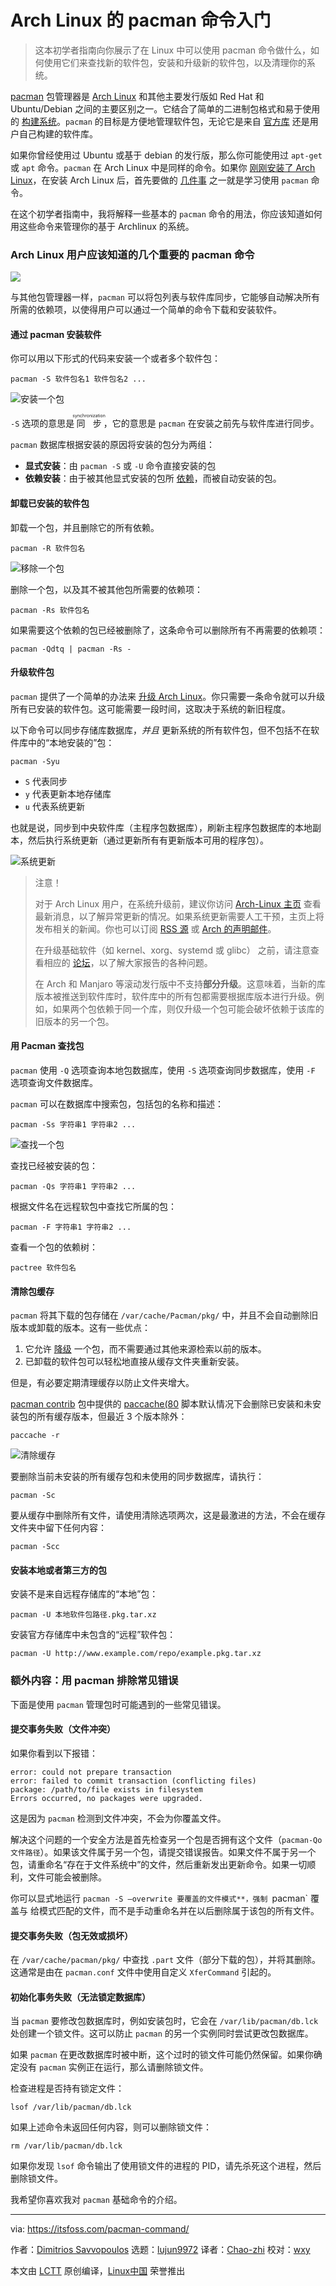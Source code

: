 [#]: collector: (lujun9972)
[#]: translator: (Chao-zhi)
[#]: reviewer: (wxy)
[#]: publisher: (wxy)
[#]: url: (https://linux.cn/article-13099-1.html)
[#]: subject: (Getting Started With Pacman Commands in Arch-based Linux Distributions)
[#]: via: (https://itsfoss.com/pacman-command/)
[#]: author: (Dimitrios Savvopoulos https://itsfoss.com/author/dimitrios/)

Arch Linux 的 pacman 命令入门
======

> 这本初学者指南向你展示了在 Linux 中可以使用 pacman 命令做什么，如何使用它们来查找新的软件包，安装和升级新的软件包，以及清理你的系统。

[pacman][1] 包管理器是 [Arch Linux][2] 和其他主要发行版如 Red Hat 和 Ubuntu/Debian 之间的主要区别之一。它结合了简单的二进制包格式和易于使用的 [构建系统][3]。`pacman` 的目标是方便地管理软件包，无论它是来自 [官方库][4] 还是用户自己构建的软件库。

如果你曾经使用过 Ubuntu 或基于 debian 的发行版，那么你可能使用过 `apt-get` 或 `apt` 命令。`pacman` 在 Arch Linux 中是同样的命令。如果你 [刚刚安装了 Arch Linux][5]，在安装 Arch Linux 后，首先要做的 [几件事][6] 之一就是学习使用 `pacman` 命令。

在这个初学者指南中，我将解释一些基本的 `pacman` 命令的用法，你应该知道如何用这些命令来管理你的基于 Archlinux 的系统。

### Arch Linux 用户应该知道的几个重要的 pacman 命令

![](https://img.linux.net.cn/data/attachment/album/202102/09/111411uqadijqdd8afgk56.jpg)

与其他包管理器一样，`pacman` 可以将包列表与软件库同步，它能够自动解决所有所需的依赖项，以使得用户可以通过一个简单的命令下载和安装软件。

#### 通过 pacman 安装软件

你可以用以下形式的代码来安装一个或者多个软件包：

```
pacman -S 软件包名1 软件包名2 ...
```

![安装一个包][8]

`-S` 选项的意思是<ruby>同步<rt>synchronization</rt></ruby>，它的意思是 `pacman` 在安装之前先与软件库进行同步。

`pacman` 数据库根据安装的原因将安装的包分为两组：

  * **显式安装**：由 `pacman -S` 或 `-U` 命令直接安装的包
  * **依赖安装**：由于被其他显式安装的包所 [依赖][9]，而被自动安装的包。

#### 卸载已安装的软件包

卸载一个包，并且删除它的所有依赖。

```
pacman -R 软件包名
```

![移除一个包][10]

删除一个包，以及其不被其他包所需要的依赖项：

```
pacman -Rs 软件包名
```

如果需要这个依赖的包已经被删除了，这条命令可以删除所有不再需要的依赖项：

```
pacman -Qdtq | pacman -Rs -
```

#### 升级软件包

`pacman` 提供了一个简单的办法来 [升级 Arch Linux][11]。你只需要一条命令就可以升级所有已安装的软件包。这可能需要一段时间，这取决于系统的新旧程度。

以下命令可以同步存储库数据库，*并且* 更新系统的所有软件包，但不包括不在软件库中的“本地安装的”包：

```
pacman -Syu
```

  * `S` 代表同步
  * `y` 代表更新本地存储库
  * `u` 代表系统更新

也就是说，同步到中央软件库（主程序包数据库），刷新主程序包数据库的本地副本，然后执行系统更新（通过更新所有有更新版本可用的程序包）。

![系统更新][12]

> 注意！
> 
> 对于 Arch Linux 用户，在系统升级前，建议你访问 [Arch-Linux 主页][2] 查看最新消息，以了解异常更新的情况。如果系统更新需要人工干预，主页上将发布相关的新闻。你也可以订阅 [RSS 源][13] 或 [Arch 的声明邮件][14]。
>
> 在升级基础软件（如 kernel、xorg、systemd 或 glibc） 之前，请注意查看相应的 [论坛][15]，以了解大家报告的各种问题。
>
> 在 Arch 和 Manjaro 等滚动发行版中不支持**部分升级**。这意味着，当新的库版本被推送到软件库时，软件库中的所有包都需要根据库版本进行升级。例如，如果两个包依赖于同一个库，则仅升级一个包可能会破坏依赖于该库的旧版本的另一个包。

#### 用 Pacman 查找包

`pacman` 使用 `-Q` 选项查询本地包数据库，使用 `-S` 选项查询同步数据库，使用 `-F` 选项查询文件数据库。

`pacman` 可以在数据库中搜索包，包括包的名称和描述：

```
pacman -Ss 字符串1 字符串2 ...
```

![查找一个包][16]

查找已经被安装的包：

```
pacman -Qs 字符串1 字符串2 ...
```

根据文件名在远程软包中查找它所属的包：

```
pacman -F 字符串1 字符串2 ...
```

查看一个包的依赖树：

```
pactree 软件包名
```

#### 清除包缓存

`pacman` 将其下载的包存储在 `/var/cache/Pacman/pkg/` 中，并且不会自动删除旧版本或卸载的版本。这有一些优点：

  1. 它允许 [降级][17] 一个包，而不需要通过其他来源检索以前的版本。
  2. 已卸载的软件包可以轻松地直接从缓存文件夹重新安装。

但是，有必要定期清理缓存以防止文件夹增大。

[pacman contrib][19] 包中提供的 [paccache(80][18] 脚本默认情况下会删除已安装和未安装包的所有缓存版本，但最近 3 个版本除外：

```
paccache -r
```

![清除缓存][20]

要删除当前未安装的所有缓存包和未使用的同步数据库，请执行：

```
pacman -Sc
```

要从缓存中删除所有文件，请使用清除选项两次，这是最激进的方法，不会在缓存文件夹中留下任何内容：

```
pacman -Scc
```

#### 安装本地或者第三方的包

安装不是来自远程存储库的“本地”包：

```
pacman -U 本地软件包路径.pkg.tar.xz
```

安装官方存储库中未包含的“远程”软件包：

```
pacman -U http://www.example.com/repo/example.pkg.tar.xz
```

### 额外内容：用 pacman 排除常见错误

下面是使用 `pacman` 管理包时可能遇到的一些常见错误。

#### 提交事务失败（文件冲突）

如果你看到以下报错：

```
error: could not prepare transaction
error: failed to commit transaction (conflicting files)
package: /path/to/file exists in filesystem
Errors occurred, no packages were upgraded.
```

这是因为 `pacman` 检测到文件冲突，不会为你覆盖文件。

解决这个问题的一个安全方法是首先检查另一个包是否拥有这个文件（`pacman-Qo 文件路径`）。如果该文件属于另一个包，请提交错误报告。如果文件不属于另一个包，请重命名“存在于文件系统中”的文件，然后重新发出更新命令。如果一切顺利，文件可能会被删除。

你可以显式地运行 `pacman -S –overwrite 要覆盖的文件模式**，强制 `pacman` 覆盖与 给模式匹配的文件，而不是手动重命名并在以后删除属于该包的所有文件。

#### 提交事务失败（包无效或损坏）

在 `/var/cache/pacman/pkg/` 中查找 `.part` 文件（部分下载的包），并将其删除。这通常是由在 `pacman.conf` 文件中使用自定义 `XferCommand` 引起的。

#### 初始化事务失败（无法锁定数据库）

当 `pacman` 要修改包数据库时，例如安装包时，它会在 `/var/lib/pacman/db.lck` 处创建一个锁文件。这可以防止 `pacman` 的另一个实例同时尝试更改包数据库。

如果 `pacman` 在更改数据库时被中断，这个过时的锁文件可能仍然保留。如果你确定没有 `pacman` 实例正在运行，那么请删除锁文件。

检查进程是否持有锁定文件：

```
lsof /var/lib/pacman/db.lck
```

如果上述命令未返回任何内容，则可以删除锁文件：

```
rm /var/lib/pacman/db.lck
```

如果你发现 `lsof` 命令输出了使用锁文件的进程的 PID，请先杀死这个进程，然后删除锁文件。

我希望你喜欢我对 `pacman` 基础命令的介绍。

--------------------------------------------------------------------------------

via: https://itsfoss.com/pacman-command/

作者：[Dimitrios Savvopoulos][a]
选题：[lujun9972][b]
译者：[Chao-zhi](https://github.com/Chao-zhi)
校对：[wxy](https://github.com/wxy)

本文由 [LCTT](https://github.com/LCTT/TranslateProject) 原创编译，[Linux中国](https://linux.cn/) 荣誉推出

[a]: https://itsfoss.com/author/dimitrios/
[b]: https://github.com/lujun9972
[1]: https://www.archlinux.org/pacman/
[2]: https://www.archlinux.org/
[3]: https://wiki.archlinux.org/index.php/Arch_Build_System
[4]: https://wiki.archlinux.org/index.php/Official_repositories
[5]: https://itsfoss.com/install-arch-linux/
[6]: https://itsfoss.com/things-to-do-after-installing-arch-linux/
[7]: https://i0.wp.com/itsfoss.com/wp-content/uploads/2020/04/essential-pacman-commands.jpg?ssl=1
[8]: https://i2.wp.com/itsfoss.com/wp-content/uploads/2020/04/sudo-pacman-S.png?ssl=1
[9]: https://wiki.archlinux.org/index.php/Dependency
[10]: https://i0.wp.com/itsfoss.com/wp-content/uploads/2020/04/sudo-pacman-R.png?ssl=1
[11]: https://itsfoss.com/update-arch-linux/
[12]: https://i1.wp.com/itsfoss.com/wp-content/uploads/2020/04/sudo-pacman-Syu.png?ssl=1
[13]: https://www.archlinux.org/feeds/news/
[14]: https://mailman.archlinux.org/mailman/listinfo/arch-announce/
[15]: https://bbs.archlinux.org/
[16]: https://i1.wp.com/itsfoss.com/wp-content/uploads/2020/04/sudo-pacman-Ss.png?ssl=1
[17]: https://wiki.archlinux.org/index.php/Downgrade
[18]: https://jlk.fjfi.cvut.cz/arch/manpages/man/paccache.8
[19]: https://www.archlinux.org/packages/?name=pacman-contrib
[20]: https://i1.wp.com/itsfoss.com/wp-content/uploads/2020/04/sudo-paccache-r.png?ssl=1
